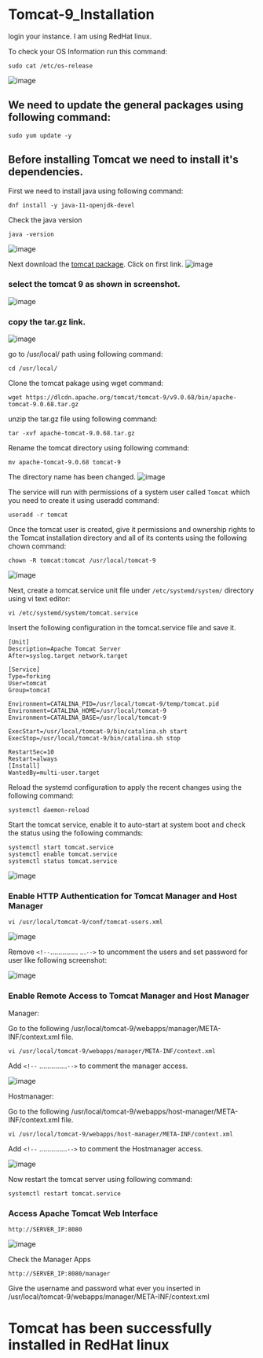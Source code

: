 # Tomcat-9_Installation
login your instance.
I am using RedHat linux.

To check your OS Information run this command:
```
sudo cat /etc/os-release
```

![image](https://user-images.githubusercontent.com/97009002/200231862-7c14164f-b051-4030-878c-91d447cff896.png)

## We need to update the general packages using following command:
```
sudo yum update -y
```
## Before installing Tomcat we need to install it's dependencies.
First we need to install java using following command:
```
dnf install -y java-11-openjdk-devel
```
Check the java version
```
java -version
```
![image](https://user-images.githubusercontent.com/97009002/200235400-21d959bc-ecec-49fd-9f2f-015b126fe394.png)

Next download the [tomcat package](https://tomcat.apache.org/).
Click on first link.
![image](https://user-images.githubusercontent.com/97009002/200233773-3dc9d637-0d78-497d-a9bd-f8434b76c790.png)

### select the tomcat 9 as shown in screenshot.

![image](https://user-images.githubusercontent.com/97009002/200234466-a7dd8e5e-67ce-42bc-9819-0452ee703031.png)

### copy the tar.gz link.

![image](https://user-images.githubusercontent.com/97009002/200234631-892fe95f-c0b6-4796-bc78-3bd283c837b8.png)

go to /usr/local/ path using following command:
```
cd /usr/local/
```
Clone the tomcat pakage using wget command:
```
wget https://dlcdn.apache.org/tomcat/tomcat-9/v9.0.68/bin/apache-tomcat-9.0.68.tar.gz
```
unzip the tar.gz file using following command:
```
tar -xvf apache-tomcat-9.0.68.tar.gz
```
Rename the tomcat directory using following command:
```
mv apache-tomcat-9.0.68 tomcat-9
```
The directory name has been changed.
![image](https://user-images.githubusercontent.com/97009002/200237018-03237558-6358-4b60-be79-f6a2202fd57a.png)

The service will run with permissions of a system user called `Tomcat` which you need to create it using useradd command:

```
useradd -r tomcat
```

Once the tomcat user is created, give it permissions and ownership rights to the Tomcat installation directory and all of its contents using the following chown command:
```
chown -R tomcat:tomcat /usr/local/tomcat-9
```
![image](https://user-images.githubusercontent.com/97009002/200238107-66c1d4f2-ebfa-4cd5-be02-cc9eee3212dd.png)

Next, create a tomcat.service unit file under `/etc/systemd/system/` directory using vi text editor:
```
vi /etc/systemd/system/tomcat.service
```
Insert the following configuration in the tomcat.service file and save it.
```
[Unit]
Description=Apache Tomcat Server
After=syslog.target network.target

[Service]
Type=forking
User=tomcat
Group=tomcat

Environment=CATALINA_PID=/usr/local/tomcat-9/temp/tomcat.pid
Environment=CATALINA_HOME=/usr/local/tomcat-9
Environment=CATALINA_BASE=/usr/local/tomcat-9

ExecStart=/usr/local/tomcat-9/bin/catalina.sh start
ExecStop=/usr/local/tomcat-9/bin/catalina.sh stop

RestartSec=10
Restart=always
[Install]
WantedBy=multi-user.target
```
Reload the systemd configuration to apply the recent changes using the following command:
```
systemctl daemon-reload
```
Start the tomcat service, enable it to auto-start at system boot and check the status using the following commands:
```
systemctl start tomcat.service
systemctl enable tomcat.service
systemctl status tomcat.service
```
![image](https://user-images.githubusercontent.com/97009002/200239691-4ec0eb3d-d6a8-46c2-ad5c-f69a44debd54.png)

### Enable HTTP Authentication for Tomcat Manager and Host Manager

```
vi /usr/local/tomcat-9/conf/tomcat-users.xml
```
![image](https://user-images.githubusercontent.com/97009002/200240309-463bcc0b-4053-46d3-b94e-c1b57e2396cc.png)

Remove `<!--`..............
...`-->` to uncomment the users and set password for user like following screenshot:

![image](https://user-images.githubusercontent.com/97009002/200240447-2e3169f4-edb2-4cd9-89b1-f072ead48f50.png)

### Enable Remote Access to Tomcat Manager and Host Manager

Manager:

Go to the following /usr/local/tomcat-9/webapps/manager/META-INF/context.xml file.
```
vi /usr/local/tomcat-9/webapps/manager/META-INF/context.xml
```
Add `<!--` ..............`-->` to comment the manager access.

![image](https://user-images.githubusercontent.com/97009002/200244397-18fb1afd-1d82-4773-9801-1321241448ea.png)


Hostmanager:


Go to the following /usr/local/tomcat-9/webapps/host-manager/META-INF/context.xml file.

```
vi /usr/local/tomcat-9/webapps/host-manager/META-INF/context.xml
```

Add `<!--` ..............`-->` to comment the Hostmanager access.

![image](https://user-images.githubusercontent.com/97009002/200244609-ea471efb-cb79-4e58-85d4-d3aa2030694d.png)

Now restart the tomcat server using following command:
```
systemctl restart tomcat.service
```
### Access Apache Tomcat Web Interface

`http://SERVER_IP:8080`

![image](https://user-images.githubusercontent.com/97009002/200245217-1cd49d0b-56db-4dab-bc59-72b548efcb30.png)

Check the Manager Apps

`http://SERVER_IP:8080/manager`

Give the username and password what ever you inserted in /usr/local/tomcat-9/webapps/manager/META-INF/context.xml
# Tomcat has been successfully installed in RedHat linux
